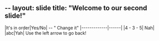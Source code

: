 --
layout: slide
title: "Welcome to our second slide!"
---
|It's in order|Yes/No| -- " Change it"
|-------------|------|
|4 - 3 - 5| Nah|
|abc|Yah|
Use the left arrow to go back!
